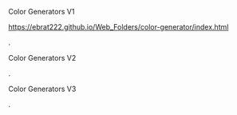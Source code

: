 Color Generators V1

https://ebrat222.github.io/Web_Folders/color-generator/index.html

.

Color Generators V2

.

Color Generators V3

.
